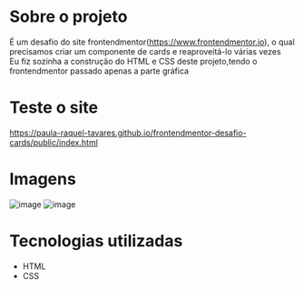 # Sobre o projeto

É um desafio do site frontendmentor(https://www.frontendmentor.io), o qual precisamos criar um componente de cards e reaproveitá-lo várias vezes
<br/>
Eu fiz sozinha a construção do HTML e CSS deste projeto,tendo o frontendmentor passado apenas a parte gráfica

# Teste o site
<a  href="https://paula-raquel-tavares.github.io/frontendmentor-desafio-cards/public/index.html" target="_blank" >https://paula-raquel-tavares.github.io/frontendmentor-desafio-cards/public/index.html</a>

# Imagens
![image](https://user-images.githubusercontent.com/108530716/178258783-7b79054b-e067-4ae8-a61a-291485362ecf.png)
![image](https://user-images.githubusercontent.com/108530716/178258824-8e402cf7-6de8-4153-97c3-afdba70b6848.png)

# Tecnologias utilizadas
- HTML
- CSS
